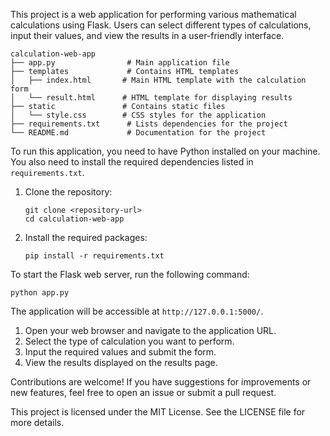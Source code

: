 This project is a web application for performing various mathematical calculations using Flask. Users can select different types of calculations, input their values, and view the results in a user-friendly interface.


```
calculation-web-app
├── app.py                # Main application file
├── templates             # Contains HTML templates
│   ├── index.html       # Main HTML template with the calculation form
│   └── result.html      # HTML template for displaying results
├── static               # Contains static files
│   └── style.css        # CSS styles for the application
├── requirements.txt      # Lists dependencies for the project
└── README.md             # Documentation for the project
```


To run this application, you need to have Python installed on your machine. You also need to install the required dependencies listed in `requirements.txt`.


1. Clone the repository:
   ```
   git clone <repository-url>
   cd calculation-web-app
   ```

2. Install the required packages:
   ```
   pip install -r requirements.txt
   ```


To start the Flask web server, run the following command:
```
python app.py
```

The application will be accessible at `http://127.0.0.1:5000/`.


1. Open your web browser and navigate to the application URL.
2. Select the type of calculation you want to perform.
3. Input the required values and submit the form.
4. View the results displayed on the results page.


Contributions are welcome! If you have suggestions for improvements or new features, feel free to open an issue or submit a pull request.


This project is licensed under the MIT License. See the LICENSE file for more details.